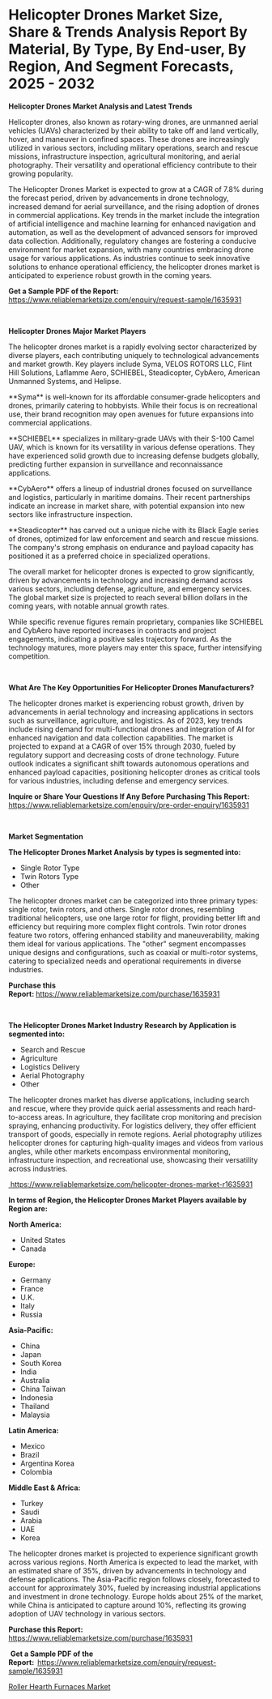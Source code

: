 <p><h1>Helicopter Drones Market Size, Share & Trends Analysis Report By Material, By Type, By End-user, By Region, And Segment Forecasts, 2025 - 2032</h1></p><p><strong>Helicopter Drones Market Analysis and Latest Trends</strong></p>
<p><p>Helicopter drones, also known as rotary-wing drones, are unmanned aerial vehicles (UAVs) characterized by their ability to take off and land vertically, hover, and maneuver in confined spaces. These drones are increasingly utilized in various sectors, including military operations, search and rescue missions, infrastructure inspection, agricultural monitoring, and aerial photography. Their versatility and operational efficiency contribute to their growing popularity.</p><p>The Helicopter Drones Market is expected to grow at a CAGR of 7.8% during the forecast period, driven by advancements in drone technology, increased demand for aerial surveillance, and the rising adoption of drones in commercial applications. Key trends in the market include the integration of artificial intelligence and machine learning for enhanced navigation and automation, as well as the development of advanced sensors for improved data collection. Additionally, regulatory changes are fostering a conducive environment for market expansion, with many countries embracing drone usage for various applications. As industries continue to seek innovative solutions to enhance operational efficiency, the helicopter drones market is anticipated to experience robust growth in the coming years.</p></p>
<p><strong>Get a Sample PDF of the Report:&nbsp;</strong> <a href="https://www.reliablemarketsize.com/enquiry/request-sample/1635931?utm_campaign=3165&utm_medium=2&utm_source=Github&utm_content=ia&utm_term=08042025&utm_id=helicopter-drones">https://www.reliablemarketsize.com/enquiry/request-sample/1635931</a></p>
<p>&nbsp;</p>
<p><strong>Helicopter Drones Major Market Players</strong></p>
<p><p>The helicopter drones market is a rapidly evolving sector characterized by diverse players, each contributing uniquely to technological advancements and market growth. Key players include Syma, VELOS ROTORS LLC, Flint Hill Solutions, Laflamme Aero, SCHIEBEL, Steadicopter, CybAero, American Unmanned Systems, and Helipse.</p><p>**Syma** is well-known for its affordable consumer-grade helicopters and drones, primarily catering to hobbyists. While their focus is on recreational use, their brand recognition may open avenues for future expansions into commercial applications.</p><p>**SCHIEBEL** specializes in military-grade UAVs with their S-100 Camel UAV, which is known for its versatility in various defense operations. They have experienced solid growth due to increasing defense budgets globally, predicting further expansion in surveillance and reconnaissance applications.</p><p>**CybAero** offers a lineup of industrial drones focused on surveillance and logistics, particularly in maritime domains. Their recent partnerships indicate an increase in market share, with potential expansion into new sectors like infrastructure inspection.</p><p>**Steadicopter** has carved out a unique niche with its Black Eagle series of drones, optimized for law enforcement and search and rescue missions. The company's strong emphasis on endurance and payload capacity has positioned it as a preferred choice in specialized operations.</p><p>The overall market for helicopter drones is expected to grow significantly, driven by advancements in technology and increasing demand across various sectors, including defense, agriculture, and emergency services. The global market size is projected to reach several billion dollars in the coming years, with notable annual growth rates.</p><p>While specific revenue figures remain proprietary, companies like SCHIEBEL and CybAero have reported increases in contracts and project engagements, indicating a positive sales trajectory forward. As the technology matures, more players may enter this space, further intensifying competition.</p></p>
<p>&nbsp;</p>
<p><strong>What Are The Key Opportunities For Helicopter Drones Manufacturers?</strong></p>
<p><p>The helicopter drones market is experiencing robust growth, driven by advancements in aerial technology and increasing applications in sectors such as surveillance, agriculture, and logistics. As of 2023, key trends include rising demand for multi-functional drones and integration of AI for enhanced navigation and data collection capabilities. The market is projected to expand at a CAGR of over 15% through 2030, fueled by regulatory support and decreasing costs of drone technology. Future outlook indicates a significant shift towards autonomous operations and enhanced payload capacities, positioning helicopter drones as critical tools for various industries, including defense and emergency services.</p></p>
<p><strong>Inquire or Share Your Questions If Any Before Purchasing This Report:</strong> <a href="https://www.reliablemarketsize.com/enquiry/pre-order-enquiry/1635931?utm_campaign=3165&utm_medium=2&utm_source=Github&utm_content=ia&utm_term=08042025&utm_id=helicopter-drones">https://www.reliablemarketsize.com/enquiry/pre-order-enquiry/1635931</a></p>
<p>&nbsp;</p>
<p><strong>Market Segmentation</strong></p>
<p><strong>The Helicopter Drones Market Analysis by types is segmented into:</strong></p>
<p><ul><li>Single Rotor Type</li><li>Twin Rotors Type</li><li>Other</li></ul></p>
<p><p>The helicopter drones market can be categorized into three primary types: single rotor, twin rotors, and others. Single rotor drones, resembling traditional helicopters, use one large rotor for flight, providing better lift and efficiency but requiring more complex flight controls. Twin rotor drones feature two rotors, offering enhanced stability and maneuverability, making them ideal for various applications. The "other" segment encompasses unique designs and configurations, such as coaxial or multi-rotor systems, catering to specialized needs and operational requirements in diverse industries.</p></p>
<p><strong>Purchase this Report:&nbsp;</strong><a href="https://www.reliablemarketsize.com/purchase/1635931?utm_campaign=3165&utm_medium=2&utm_source=Github&utm_content=ia&utm_term=08042025&utm_id=helicopter-drones">https://www.reliablemarketsize.com/purchase/1635931</a></p>
<p>&nbsp;</p>
<p><strong>The Helicopter Drones Market Industry Research by Application is segmented into:</strong></p>
<p><ul><li>Search and Rescue</li><li>Agriculture</li><li>Logistics Delivery</li><li>Aerial Photography</li><li>Other</li></ul></p>
<p><p>The helicopter drones market has diverse applications, including search and rescue, where they provide quick aerial assessments and reach hard-to-access areas. In agriculture, they facilitate crop monitoring and precision spraying, enhancing productivity. For logistics delivery, they offer efficient transport of goods, especially in remote regions. Aerial photography utilizes helicopter drones for capturing high-quality images and videos from various angles, while other markets encompass environmental monitoring, infrastructure inspection, and recreational use, showcasing their versatility across industries.</p></p>
<p><a href="https://www.reliablemarketsize.com/helicopter-drones-market-r1635931?utm_campaign=3165&utm_medium=2&utm_source=Github&utm_content=ia&utm_term=08042025&utm_id=helicopter-drones">&nbsp;https://www.reliablemarketsize.com/helicopter-drones-market-r1635931</a></p>
<p><strong>In terms of Region, the Helicopter Drones Market Players available by Region are:</strong></p>
<p>
    <p> <strong> North America: </strong>
        <ul>
            <li>United States</li>
            <li>Canada</li>
        </ul>
        </p> 
    <p> <strong> Europe: </strong>
        <ul>
            <li>Germany</li>
            <li>France</li>
            <li>U.K.</li>
            <li>Italy</li>
            <li>Russia</li>
        </ul>
        </p> 
    <p> <strong> Asia-Pacific: </strong>
        <ul>
            <li>China</li>
            <li>Japan</li>
            <li>South Korea</li>
            <li>India</li>
            <li>Australia</li>
            <li>China Taiwan</li>
            <li>Indonesia</li>
            <li>Thailand</li>
            <li>Malaysia</li>
        </ul>
        </p> 
    <p> <strong> Latin America: </strong>
        <ul>
            <li>Mexico</li>
            <li>Brazil</li>
            <li>Argentina Korea</li>
            <li>Colombia</li>
        </ul>
        </p> 
    <p> <strong> Middle East & Africa: </strong>
        <ul>
            <li>Turkey</li>
            <li>Saudi</li>
            <li>Arabia</li>
            <li>UAE</li>
            <li>Korea</li>
        </ul>
    </p>
    </p>
<p><p>The helicopter drones market is projected to experience significant growth across various regions. North America is expected to lead the market, with an estimated share of 35%, driven by advancements in technology and defense applications. The Asia-Pacific region follows closely, forecasted to account for approximately 30%, fueled by increasing industrial applications and investment in drone technology. Europe holds about 25% of the market, while China is anticipated to capture around 10%, reflecting its growing adoption of UAV technology in various sectors.</p></p>
<p><strong>Purchase this Report: </strong><a href="https://www.reliablemarketsize.com/purchase/1635931?utm_campaign=3165&utm_medium=2&utm_source=Github&utm_content=ia&utm_term=08042025&utm_id=helicopter-drones">https://www.reliablemarketsize.com/purchase/1635931</a></p>
<p>&nbsp;<strong>Get a Sample PDF of the Report:&nbsp;&nbsp;</strong><a href="https://www.reliablemarketsize.com/enquiry/request-sample/1635931?utm_campaign=3165&utm_medium=2&utm_source=Github&utm_content=ia&utm_term=08042025&utm_id=helicopter-drones">https://www.reliablemarketsize.com/enquiry/request-sample/1635931</a></p>
<p><strong></strong></p>
<p><p><a href="https://github.com/nibbsmantji/Market-Research-Report-List-1/blob/main/roller-hearth-furnaces-market.md?utm_campaign=3165&utm_medium=2&utm_source=Github&utm_content=ia&utm_term=08042025&utm_id=helicopter-drones">Roller Hearth Furnaces Market</a></p></p>